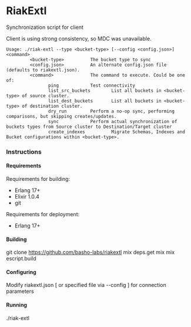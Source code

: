 RiakExtl
========

Synchronization script for client

Client is using strong consistency, so MDC was unavailable.

```
Usage: ./riak-extl --type <bucket-type> [--config <config.json>] <command>
         <bucket-type>          The bucket type to sync
         <config.json>          An alternate config.json file (defaults to riakextl.json).
         <command>              The command to execute. Could be one of:
                ping            Test connectivity
                list_src_buckets        List all buckets in <bucket-type> of source cluster.
                list_dest_buckets       List all buckets in <bucket-type> of destination cluster.
                dry_run         Perform a no-op sync, performing comparisons, but skipping creates/updates.
                sync            Perform actual synchronization of buckets types from Source cluster to Destination/Target cluster
                create_indexes          Migrate Schemas, Indexes and Bucket configurations within <bucket-type>.
```

### Instructions

#### Requirements

Requirements for building:

  * Erlang 17+
  * Elixir 1.0.4
  * git

Requirements for deployment:

  * Erlang 17+

#### Building

  git clone https://github.com/basho-labs/riakextl
  mix deps.get
  mix
  mix escript.build

#### Configuring

  Modify riakextl.json [ or specified file via --config ] for connection parameters

#### Running

  ./riak-extl
